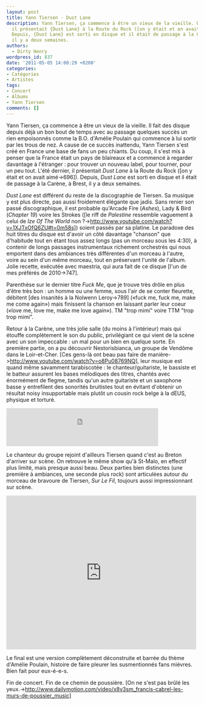 ```yaml
---
layout: post
title: Yann Tiersen - Dust Lane
description: Yann Tiersen, ça commence à être un vieux de la vieille. L'été dernier,
  il présentait {Dust Lane} à la Route du Rock ([on y était et on avait aimé->696]).
  Depuis, {Dust Lane} est sorti en disque et il était de passage à la Carène, à Brest
  il y a deux semaines.
authors:
  - Dirty Henry
wordpress_id: 837
date: '2011-05-05 14:00:29 +0200'
categories:
- Catégories
- Artistes
tags:
- Concert
- Albums
- Yann Tiersen
comments: []
---
```

Yann Tiersen, ça commence à être un vieux de la vieille. Il fait des disque depuis déjà un bon bout de temps avec au passage quelques succès un rien empoisonnés comme la B.O. d'Amélie Poulain qui commence à lui sortir par les trous de nez. A cause de ce succès inattendu, Yann Tiersen s'est créé en France une base de fans un peu chiants. Du coup, il s'est mis à penser que la France était un pays de blaireaux et a commencé à regarder davantage à l'étranger : pour trouver un nouveau label, pour tourner, pour un peu tout. L'été dernier, il présentait *Dust Lane* à la Route du Rock ([on y était et on avait aimé->696]). Depuis, *Dust Lane* est sorti en disque et il était de passage à la Carène, à Brest, il y a deux semaines.

*Dust Lane* est différent du reste de la discographie de Tiersen. Sa musique y est plus directe, pas aussi froidement élégante que jadis. Sans renier son passé discographique, il est probable qu'Arcade Fire (*Ashes*), Lady & Bird (*Chapter 19*) voire les Strokes ([le riff de *Palestine* ressemble vaguement à celui de *Ize Of The World* non ?->http://www.youtube.com/watch?v=1XJTxOfQ6ZU#t=0m58s]) soient passés par sa platine. Le paradoxe des huit titres du disque est d'avoir un côté davantage "chanson" que d'habitude tout en étant tous assez longs (pas un morceau sous les 4:30), à contenir de longs passages instrumentaux richement orchestrés qui nous emportent dans des ambiances très différentes d'un morceau à l'autre, voire au sein d'un même morceau, tout en préservant l'unité de l'album. Jolie recette, exécutée avec maestria, qui aura fait de ce disque [l'un de mes préférés de 2010->747].

Parenthèse sur le dernier titre *Fuck Me*, que je trouve très drôle en plus d'être très bon : un homme ou une femme, sous l'air de se conter fleurette, débitent [des insanités à la Nolwenn Leroy->789] («fuck me, fuck me, make me come again») mais finissent la chanson en laissant parler leur coeur («love me, love me, make me love again»). TM "trop mimi" voire TTM "trop trop mimi".

Retour à la Carène, une très jolie salle (du moins à l'intérieur) mais qui étouffe complètement le son du public, privilégiant ce qui vient de la scène avec un son impeccable : un mal pour un bien en quelque sorte. En première partie, on a pu découvrir Nestorisbianca, un groupe de Vendôme dans le Loir-et-Cher. [Ces gens-là ont beau pas faire de manière->http://www.youtube.com/watch?v=o8Pu08769NQ], leur musique est quand même savamment tarabiscotée : le chanteur/guitariste, le bassiste et le batteur assurent les bases mélodiques des titres, chantés avec énormément de flegme, tandis qu'un autre guitariste et un saxophone basse y entrefilent des sonorités bruitistes tout en évitant d'obtenir un résultat noisy insupportable mais plutôt un cousin rock belge à la dEUS, physique et torturé.

<iframe width="400" height="100" style="position: relative; display: block; width: 400px; height: 100px;" src="http://bandcamp.com/EmbeddedPlayer/v=2/track=367684424/size=venti/bgcol=FFFFFF/linkcol=4285BB/" allowtransparency="true" frameborder="0"><a href="http://nestorisbianca.bandcamp.com/track/april-day">April Day by nestorisbianca</a></iframe>

Le chanteur du groupe rejoint d'ailleurs Tiersen quand c'est au Breton d'arriver sur scène. On retrouve le même show qu'à St-Malo, en effectif plus limité, mais presque aussi beau. Deux parties bien distinctes (une première à ambiances, une seconde plus rock) sont articulées autour du morceau de bravoure de Tiersen, *Sur Le Fil*, toujours aussi impressionnant sur scène. 

<iframe width="500" height="405" src="http://www.youtube.com/embed/gKqHjFtX7iE?rel=0" frameborder="0" allowfullscreen></iframe>

Le final est une version complètement déconstruite et barrée du thème d'Amélie Poulain, histoire de faire pleurer les susmentionnés fans mièvres. Bien fait pour eux-é-e-s.

Fin de concert. Fin de ce chemin de poussière. [On ne s'est pas brûlé les yeux.->http://www.dailymotion.com/video/x8v3sm_francis-cabrel-les-murs-de-poussier_music]
